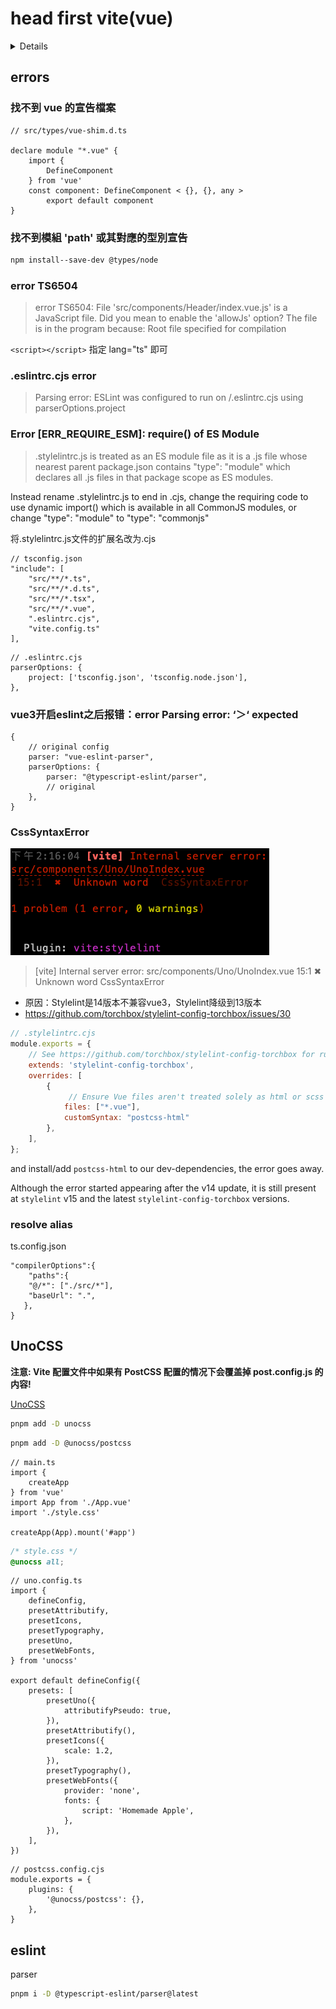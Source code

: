 # head first vite(vue)

<details>

This template should help get you started developing with Vue 3 and TypeScript in Vite. The template uses Vue 3 `<script setup>` SFCs, check out the [script setup docs](https://v3.vuejs.org/api/sfc-script-setup.html#sfc-script-setup) to learn more.

## Recommended IDE Setup

* [VS Code](https://code.visualstudio.com/) + [Volar](https://marketplace.visualstudio.com/items?itemName=Vue.volar) (and disable Vetur) + [TypeScript Vue Plugin (Volar)](https://marketplace.visualstudio.com/items?itemName=Vue.vscode-typescript-vue-plugin).

## Type Support For `.vue` Imports in TS

TypeScript cannot handle type information for `.vue` imports by default, so we replace the `tsc` CLI with `vue-tsc` for type checking. In editors, we need [TypeScript Vue Plugin (Volar)](https://marketplace.visualstudio.com/items?itemName=Vue.vscode-typescript-vue-plugin) to make the TypeScript language service aware of `.vue` types.

If the standalone TypeScript plugin doesn't feel fast enough to you, Volar has also implemented a [Take Over Mode](https://github.com/johnsoncodehk/volar/discussions/471#discussioncomment-1361669) that is more performant. You can enable it by the following steps:

1. Disable the built-in TypeScript Extension

   1. Run `Extensions: Show Built-in Extensions` from VSCode's command palette
   2. Find `TypeScript and JavaScript Language Features` , right click and select `Disable (Workspace)`

2. Reload the VSCode window by running `Developer: Reload Window` from the command palette.

</details>

## errors

### 找不到 vue 的宣告檔案

```JS
// src/types/vue-shim.d.ts

declare module "*.vue" {
    import {
        DefineComponent
    } from 'vue'
    const component: DefineComponent < {}, {}, any >
        export default component
}
```

### 找不到模組 'path' 或其對應的型別宣告

```bash
npm install--save-dev @types/node
```

### error TS6504

> error TS6504: File 'src/components/Header/index.vue.js' is a JavaScript file. Did you mean to enable the 'allowJs' option? The file is in the program because: Root file specified for compilation

`<script></script>` 指定 lang="ts" 即可

### .eslintrc.cjs error

> Parsing error: ESLint was configured to run on <tsconfigRootDir>/.eslintrc.cjs using parserOptions.project

### Error [ERR_REQUIRE_ESM]: require() of ES Module

> .stylelintrc.js is treated as an ES module file as it is a .js file whose nearest parent package.json contains "type": "module" which declares all .js files in that package scope as ES modules.

Instead rename .stylelintrc.js to end in .cjs, change the requiring code to use dynamic import() which is available in all CommonJS modules, or change "type": "module" to "type": "commonjs"

将.stylelintrc.js文件的扩展名改为.cjs

```JS
// tsconfig.json
"include": [
    "src/**/*.ts",
    "src/**/*.d.ts",
    "src/**/*.tsx",
    "src/**/*.vue",
    ".eslintrc.cjs",
    "vite.config.ts"
],
```

```JS
// .eslintrc.cjs
parserOptions: {
    project: ['tsconfig.json', 'tsconfig.node.json'],
},
```

### vue3开启eslint之后报错：error Parsing error: ‘＞‘ expected

```JS
{
    // original config
    parser: "vue-eslint-parser",
    parserOptions: {
        parser: "@typescript-eslint/parser",
        // original
    },
}
```

### CssSyntaxError

![CssSyntaxError](./img-read/css-syntax-error.png)

> [vite] Internal server error:
src/components/Uno/UnoIndex.vue
 15:1  ✖  Unknown word  CssSyntaxError

* 原因：Stylelint是14版本不兼容vue3，Stylelint降级到13版本
* <https://github.com/torchbox/stylelint-config-torchbox/issues/30>

```js
// .stylelintrc.cjs
module.exports = {
    // See https://github.com/torchbox/stylelint-config-torchbox for rules.
    extends: 'stylelint-config-torchbox',
    overrides: [
        {
             // Ensure Vue files aren't treated solely as html or scss
            files: ["*.vue"],
            customSyntax: "postcss-html"
        },
    ],
};
```

and install/add `postcss-html` to our dev-dependencies, the error goes away.

Although the error started appearing after the v14 update, it is still present at `stylelint` v15 and the latest `stylelint-config-torchbox` versions.

### resolve alias

ts.config.json

```JS
"compilerOptions":{
    "paths":{
    "@/*": ["./src/*"],
    "baseUrl": ".",
   },
}
```

## UnoCSS

**注意: Vite 配置文件中如果有 PostCSS 配置的情况下会覆盖掉 post.config.js 的内容!**

<!-- official website hyperlink -->

[UnoCSS](https://unocss.dev/integrations/vite)

```bash
pnpm add -D unocss
```

```bash
pnpm add -D @unocss/postcss
```

```JS
// main.ts
import {
    createApp
} from 'vue'
import App from './App.vue'
import './style.css'

createApp(App).mount('#app')
```

```css
/* style.css */
@unocss all;
```

```JS
// uno.config.ts
import {
    defineConfig,
    presetAttributify,
    presetIcons,
    presetTypography,
    presetUno,
    presetWebFonts,
} from 'unocss'

export default defineConfig({
    presets: [
        presetUno({
            attributifyPseudo: true,
        }),
        presetAttributify(),
        presetIcons({
            scale: 1.2,
        }),
        presetTypography(),
        presetWebFonts({
            provider: 'none',
            fonts: {
                script: 'Homemade Apple',
            },
        }),
    ],
})
```

```JS
// postcss.config.cjs
module.exports = {
    plugins: {
        '@unocss/postcss': {},
    },
}
```

## eslint

parser

```bash
pnpm i -D @typescript-eslint/parser@latest
```
